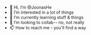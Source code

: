 - 👋 Hi, I’m @JoonasHe
- 👀 I’m interested in a lot of things
- 🌱 I’m currently learning stuff & things
- 💞️ I’m looking to collab-- no, not really
- 📫 How to reach me - you'll find a way

<!---
JoonasHe/JoonasHe is a ✨ special ✨ repository because its `README.md` (this file) appears on your GitHub profile.
You can click the Preview link to take a look at your changes.
--->
